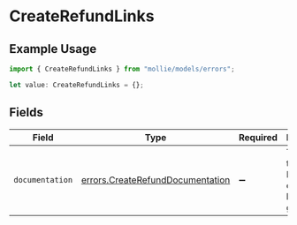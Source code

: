# CreateRefundLinks

## Example Usage

```typescript
import { CreateRefundLinks } from "mollie/models/errors";

let value: CreateRefundLinks = {};
```

## Fields

| Field                                                                                | Type                                                                                 | Required                                                                             | Description                                                                          |
| ------------------------------------------------------------------------------------ | ------------------------------------------------------------------------------------ | ------------------------------------------------------------------------------------ | ------------------------------------------------------------------------------------ |
| `documentation`                                                                      | [errors.CreateRefundDocumentation](../../models/errors/createrefunddocumentation.md) | :heavy_minus_sign:                                                                   | The URL to the generic Mollie API error handling guide.                              |